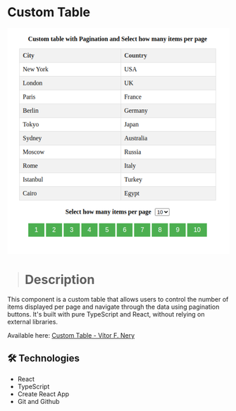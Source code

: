 # Custom Table

![preview](.github/demo.png)

> # Description 

This component is a custom table that allows users to control the number of items displayed per page and navigate through the data using pagination buttons. It's built with pure TypeScript and React, without relying on external libraries.

Available here: [Custom Table - Vítor F. Nery](https://custom-table-vitorfnery.netlify.app/)

## 🛠️ Technologies 

- React
- TypeScript
- Create React App
- Git and Github